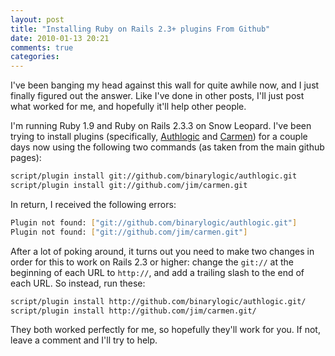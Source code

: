 ```yaml
---
layout: post
title: "Installing Ruby on Rails 2.3+ plugins From Github"
date: 2010-01-13 20:21
comments: true
categories: 
---
```


I've been banging my head against this wall for quite awhile now, and I just finally figured out the answer. Like I've done in other posts, I'll just post what worked for me, and hopefully it'll help other people.

I'm running Ruby 1.9 and Ruby on Rails 2.3.3 on Snow Leopard. I've been trying to install plugins (specifically, [Authlogic](http://github.com/binarylogic/authlogic) and [Carmen](http://github.com/jim/carmen)) for a couple days now using the following two commands (as taken from the main github pages):

``` bash
script/plugin install git://github.com/binarylogic/authlogic.git
script/plugin install git://github.com/jim/carmen.git
```

In return, I received the following errors:

``` bash
Plugin not found: ["git://github.com/binarylogic/authlogic.git"]
Plugin not found: ["git://github.com/jim/carmen.git"]
```

After a lot of poking around, it turns out you need to make two changes in order for this to work on Rails 2.3 or higher: change the `git://` at the beginning of each URL to `http://`, and add a trailing slash to the end of each URL. So instead, run these:

``` bash
script/plugin install http://github.com/binarylogic/authlogic.git/
script/plugin install http://github.com/jim/carmen.git/
```

They both worked perfectly for me, so hopefully they'll work for you. If not, leave a comment and I'll try to help.